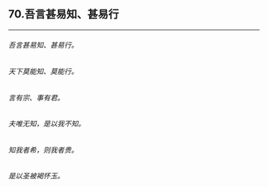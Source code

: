 ## 70.吾言甚易知、甚易行
---


###### 吾言甚易知、甚易行。

###### 天下莫能知、莫能行。

###### 言有宗、事有君。

###### 夫唯无知，是以我不知。

###### 知我者希，则我者贵。

###### 是以圣被褐怀玉。

######  

